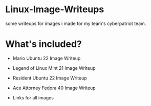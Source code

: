 # Linux-Image-Writeups
some writeups for images i made for my team's cyberpatriot team.

# 

# What's included?

- Mario Ubuntu 22 Image Writeup

- Legend of Linux Mint 21 Image Writeup

-  Resident Ubuntu 22 Image Writeup

- Ace Attorney Fedora 40 Image Writeup

- Links for all images
